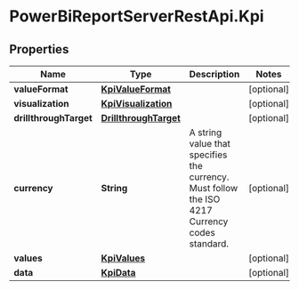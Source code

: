 # PowerBiReportServerRestApi.Kpi

## Properties
Name | Type | Description | Notes
------------ | ------------- | ------------- | -------------
**valueFormat** | [**KpiValueFormat**](KpiValueFormat.md) |  | [optional] 
**visualization** | [**KpiVisualization**](KpiVisualization.md) |  | [optional] 
**drillthroughTarget** | [**DrillthroughTarget**](DrillthroughTarget.md) |  | [optional] 
**currency** | **String** | A string value that specifies the currency. Must follow the ISO 4217 Currency codes standard. | [optional] 
**values** | [**KpiValues**](KpiValues.md) |  | [optional] 
**data** | [**KpiData**](KpiData.md) |  | [optional] 


